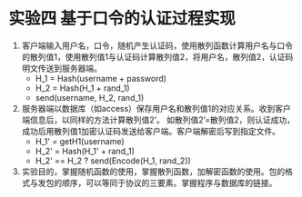 # 实验四 基于口令的认证过程实现
1. 客户端输入用户名，口令，随机产生认证码，使用散列函数计算用户名与口令的散列值1，使用散列值1与认证码计算散列值2，将用户名，散列值2，认证码明文传送到服务器端。
   * H_1 = Hash(username + password)
   * H_2 = Hash(H_1 + rand_1)
   * send(username, H_2, rand_1)
2. 服务器端以数据库（如access）保存用户名和散列值1的对应关系。收到客户端信息后，以同样的方法计算散列值2’。 如散列值2’=散列值2，则认证成功，成功后用散列值1加密认证码发送给客户端。客户端解密后写到指定文件。
   * H_1' = getH1(username)
   * H_2' = Hash(H_1' + rand_1)
   * H_2' == H_2 ? send(Encode(H_1, rand_2))
3. 实验目的，掌握随机函数的使用，掌握散列函数，加解密函数的使用。包的格式与发包的顺序，可以等同于协议的三要素。掌握程序与数据库的链接。